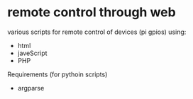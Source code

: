 # remote control through web

various scripts for remote control of devices (pi gpios) using:
  * html
  * javeScript
  * PHP


Requirements (for pythoin scripts)
  * argparse
